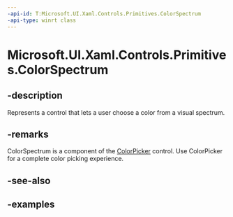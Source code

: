 ```yaml
---
-api-id: T:Microsoft.UI.Xaml.Controls.Primitives.ColorSpectrum
-api-type: winrt class
---
```


<!-- Class syntax.
public class ColorSpectrum : Control, Control
-->

# Microsoft.UI.Xaml.Controls.Primitives.ColorSpectrum

## -description

Represents a control that lets a user choose a color from a visual spectrum.

## -remarks

ColorSpectrum is a component of the [ColorPicker](/uwp/api/windows.ui.xaml.controls.colorpicker) control. Use ColorPicker for a complete color picking experience.

## -see-also

## -examples

